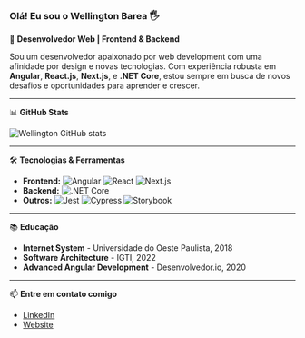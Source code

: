 ### Olá! Eu sou o Wellington Barea 🖐

🎯 **Desenvolvedor Web | Frontend & Backend**

Sou um desenvolvedor apaixonado por web development com uma afinidade por design e novas tecnologias. Com experiência robusta em **Angular**, **React.js**, **Next.js**, e **.NET Core**, estou sempre em busca de novos desafios e oportunidades para aprender e crescer.

---

📊 **GitHub Stats**

![Wellington GitHub stats](https://github-readme-stats.vercel.app/api?username=wellbarea&show_icons=true&theme=dracula&count_private=true)

---

🛠 **Tecnologias & Ferramentas**

- **Frontend:** ![Angular](https://img.shields.io/badge/Angular-DD0031?style=for-the-badge&logo=angular&logoColor=white) ![React](https://img.shields.io/badge/React-20232A?style=for-the-badge&logo=react&logoColor=61DAFB) ![Next.js](https://img.shields.io/badge/Next.js-000000?style=for-the-badge&logo=nextdotjs&logoColor=white)
- **Backend:** ![.NET Core](https://img.shields.io/badge/.NET_Core-5C2D91?style=for-the-badge&logo=.net&logoColor=white)
- **Outros:** ![Jest](https://img.shields.io/badge/Jest-C21325?style=for-the-badge&logo=jest&logoColor=white) ![Cypress](https://img.shields.io/badge/Cypress-17202C?style=for-the-badge&logo=cypress&logoColor=white) ![Storybook](https://img.shields.io/badge/Storybook-FF4785?style=for-the-badge&logo=storybook&logoColor=white)

---

📚 **Educação**

- **Internet System** - Universidade do Oeste Paulista, 2018
- **Software Architecture** - IGTI, 2022
- **Advanced Angular Development** - Desenvolvedor.io, 2020

---

📫 **Entre em contato comigo**

- [LinkedIn](https://www.linkedin.com/in/wellington-b-043331226/)
- [Website](https://fullstackagency.club/)
